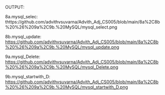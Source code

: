 OUTPUT:

8a.mysql_selec: thttps://github.com/advithvsuvarna/Advith_Adj_CS005/blob/main/8a%2C8b%20%26%209a%2C9b.%20MySQL/mysql_select.png

8b.mysql_update: https://github.com/advithvsuvarna/Advith_Adj_CS005/blob/main/8a%2C8b%20%26%209a%2C9b.%20MySQL/mysql_update.png

9a.mysql_Delete: https://github.com/advithvsuvarna/Advith_Adj_CS005/blob/main/8a%2C8b%20%26%209a%2C9b.%20MySQL/mysql_Delete.png

9b.mysql_startwith_D: https://github.com/advithvsuvarna/Advith_Adj_CS005/blob/main/8a%2C8b%20%26%209a%2C9b.%20MySQL/mysql_startwith_D.png
